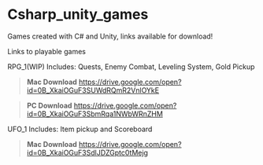 # Csharp_unity_games
Games created with C# and Unity, links available for download!

Links to playable games

RPG_1(WIP) Includes: Quests, Enemy Combat, Leveling System, Gold Pickup
> **Mac Download** https://drive.google.com/open?id=0B_XkaiOGuF3SUWdRQmR2VnlOYkE

> **PC Download** https://drive.google.com/open?id=0B_XkaiOGuF3SbmRqa1NWbWRnZHM

UFO_1 Includes: Item pickup and Scoreboard

> **Mac Download** https://drive.google.com/open?id=0B_XkaiOGuF3SdlJDZGptc0tMejg
